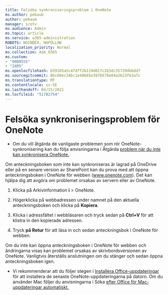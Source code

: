 ```yaml
---
title: Felsöka synkroniseringsproblem i OneNote
ms.author: pebaum
author: pebaum
manager: scotv
ms.audience: Admin
ms.topic: article
ms.service: o365-administration
ROBOTS: NOINDEX, NOFOLLOW
localization_priority: Normal
ms.collection: Adm_O365
ms.custom:
- "9000555"
- "2405"
ms.openlocfilehash: b59105a5c47d7f2b119d017c2b3dc35729dbbdd7
ms.sourcegitcommit: 8bc60ec34bc1e40685e3976576e04a2623f63a7c
ms.translationtype: MT
ms.contentlocale: sv-SE
ms.lasthandoff: 04/15/2021
ms.locfileid: "51782754"
---
```

# <a name="troubleshoot-onenote-sync-issues"></a>Felsöka synkroniseringsproblem för OneNote

* Om du vill åtgärda de vanligaste problemen som rör OneNote-synkronisering kan du följa anvisningarna i Åtgärda [problem när du inte kan synkronisera OneNote.](https://support.office.com/article/Fix-issues-when-you-can-t-sync-OneNote-299495ef-66d1-448f-90c1-b785a6968d45)

Om anteckningsboken som inte kan synkroniseras är lagrad på OneDrive eller på en senare version av SharePoint kan du prova med att öppna anteckningsboken i OneNote för webben (www.onenote.com). Det kan hjälpa dig att avgöra om problemet orsakas av servern eller av OneNote.

1. Klicka på Arkivinformation **i**  >  OneNote.

2. Högerklicka på webbadressen under namnet på den aktuella anteckningsboken och klicka på **Kopiera**.

3. Klicka i adressfältet i webbläsaren och tryck sedan på **Ctrl+V** för att klistra in den kopierade adressen.

4. Tryck **på Retur** för att läsa in och sedan anteckningsbok i OneNote för webben.

Om du inte kan öppna anteckningsboken i OneNote för webben och ändringarna visas kan problemet orsakas av skrivbordsversionen av OneNote. Vanligtvis återställs anslutningen om du stänger och sedan öppna anteckningsboken igen.

* Vi rekommenderar att du följer stegen i [Installera Office-uppdateringar](https://support.office.com/article/Install-Office-updates-2ab296f3-7f03-43a2-8e50-46de917611c5) för att installera de senaste OneNote-uppdateringarna på datorn. Om du använder Mac följer du anvisningarna i Söka [efter Office för Mac-uppdateringar automatiskt.](https://support.office.com/article/update-office-for-mac-automatically-bfd1e497-c24d-4754-92ab-910a4074d7c1)